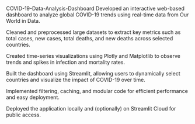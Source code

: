  COVID-19-Data-Analysis-Dashboard
Developed an interactive web-based dashboard to analyze global COVID-19 trends using real-time data from Our World in Data.

Cleaned and preprocessed large datasets to extract key metrics such as total cases, new cases, total deaths, and new deaths across selected countries.

Created time-series visualizations using Plotly and Matplotlib to observe trends and spikes in infection and mortality rates.

Built the dashboard using Streamlit, allowing users to dynamically select countries and visualize the impact of COVID-19 over time.

Implemented filtering, caching, and modular code for efficient performance and easy deployment.

Deployed the application locally and (optionally) on Streamlit Cloud for public access.
